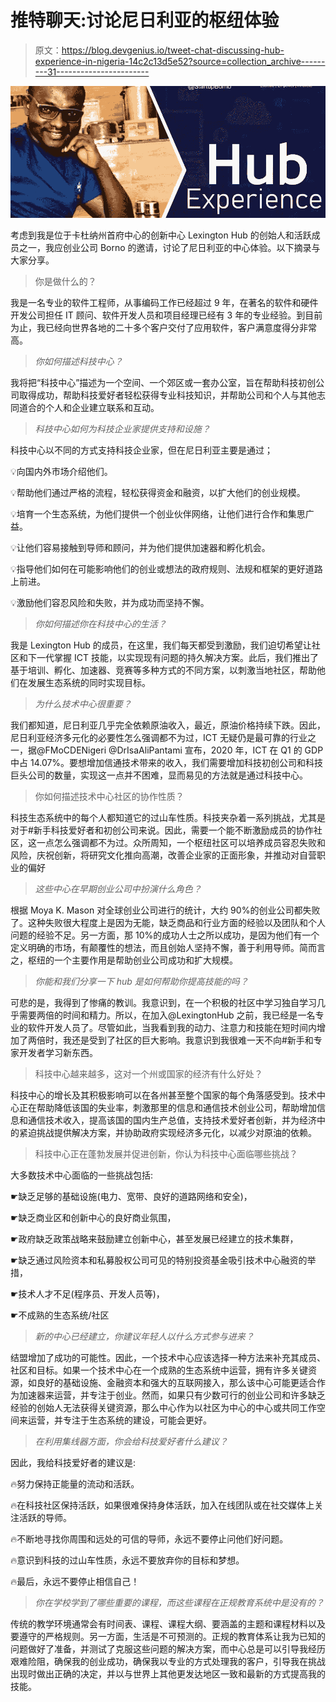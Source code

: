 # 推特聊天:讨论尼日利亚的枢纽体验

> 原文：<https://blog.devgenius.io/tweet-chat-discussing-hub-experience-in-nigeria-14c2c13d5e52?source=collection_archive---------31----------------------->

![](img/96ecd9e604fe4dc695ffa932203ef109.png)

考虑到我是位于卡杜纳州首府中心的创新中心 Lexington Hub 的创始人和活跃成员之一，我应创业公司 Borno 的邀请，讨论了尼日利亚的中心体验。以下摘录与大家分享。

> 你是做什么的？

我是一名专业的软件工程师，从事编码工作已经超过 9 年，在著名的软件和硬件开发公司担任 IT 顾问、软件开发人员和项目经理已经有 3 年的专业经验。到目前为止，我已经向世界各地的二十多个客户交付了应用软件，客户满意度得分非常高。

> *你如何描述科技中心？*

我将把“科技中心”描述为一个空间、一个郊区或一套办公室，旨在帮助科技初创公司取得成功，帮助科技爱好者轻松获得专业科技知识，并帮助公司和个人与其他志同道合的个人和企业建立联系和互动。

> *科技中心如何为科技企业家提供支持和设施？*

科技中心以不同的方式支持科技企业家，但在尼日利亚主要是通过；

💡向国内外市场介绍他们。

💡帮助他们通过严格的流程，轻松获得资金和融资，以扩大他们的创业规模。

💡培育一个生态系统，为他们提供一个创业伙伴网络，让他们进行合作和集思广益。

💡让他们容易接触到导师和顾问，并为他们提供加速器和孵化机会。

💡指导他们如何在可能影响他们的创业或想法的政府规则、法规和框架的更好道路上前进。

💡激励他们容忍风险和失败，并为成功而坚持不懈。

> *你如何描述你在科技中心的生活？*

我是 Lexington Hub 的成员，在这里，我们每天都受到激励，我们迫切希望让社区和下一代掌握 ICT 技能，以实现现有问题的持久解决方案。此后，我们推出了基于培训、孵化、加速器、竞赛等多种方式的不同方案，以刺激当地社区，帮助他们在发展生态系统的同时实现目标。

> *为什么技术中心很重要？*

我们都知道，尼日利亚几乎完全依赖原油收入，最近，原油价格持续下跌。因此，尼日利亚经济多元化的必要性怎么强调都不为过，ICT 无疑仍是最可靠的行业之一，据@FMoCDENigeri @DrIsaAliPantami 宣布，2020 年，ICT 在 Q1 的 GDP 中占 14.07%。要想增加信通技术带来的收入，我们需要增加科技初创公司和科技巨头公司的数量，实现这一点并不困难，显而易见的方法就是通过科技中心。

> 你如何描述技术中心社区的协作性质？

科技生态系统中的每个人都知道它的过山车性质。科技夹杂着一系列挑战，尤其是对于#新手科技爱好者和初创公司来说。因此，需要一个能不断激励成员的协作社区，这一点怎么强调都不为过。众所周知，一个枢纽社区可以培养成员容忍失败和风险，庆祝创新，将研究文化推向高潮，改善企业家的正面形象，并推动对自营职业的偏好

> *这些中心在早期创业公司中扮演什么角色？*

根据 Moya K. Mason 对全球创业公司进行的统计，大约 90%的创业公司都失败了。这种失败很大程度上是因为无能，缺乏商品和行业方面的经验以及团队和个人问题的经验不足。另一方面，那 10%的成功人士之所以成功，是因为他们有一个定义明确的市场，有颠覆性的想法，而且创始人坚持不懈，善于利用导师。简而言之，枢纽的一个主要作用是帮助创业公司成功和扩大规模。

> *你能和我们分享一下 hub 是如何帮助你提高技能的吗？*

可悲的是，我得到了惨痛的教训。我意识到，在一个积极的社区中学习独自学习几乎需要两倍的时间和精力。所以，在加入@LexingtonHub 之前，我已经是一名专业的软件开发人员了。尽管如此，当我看到我的动力、注意力和技能在短时间内增加了两倍时，我还是受到了社区的巨大影响。我意识到我很难一天不向#新手和专家开发者学习新东西。

> 科技中心越来越多，这对一个州或国家的经济有什么好处？

科技中心的增长及其积极影响可以在各州甚至整个国家的每个角落感受到。技术中心正在帮助降低该国的失业率，刺激那里的信息和通信技术创业公司，帮助增加信息和通信技术收入，提高该国的国内生产总值，支持技术爱好者创新，并为经济中的紧迫挑战提供解决方案，并协助政府实现经济多元化，以减少对原油的依赖。

> 科技中心正在蓬勃发展并促进创新，你认为科技中心面临哪些挑战？

大多数技术中心面临的一些挑战包括:

☛缺乏足够的基础设施(电力、宽带、良好的道路网络和安全)，

☛缺乏商业区和创新中心的良好商业氛围，

☛政府缺乏政策战略来鼓励建立创新中心，甚至发展已经建立的技术集群，

☛缺乏通过风险资本和私募股权公司可见的特别投资基金吸引技术中心融资的举措，

☛技术人才不足(程序员、开发人员等)，

☛不成熟的生态系统/社区

> *新的中心已经建立，你建议年轻人以什么方式参与进来？*

结盟增加了成功的可能性。因此，一个技术中心应该选择一种方法来补充其成员、社区和目标。如果一个技术中心在一个成熟的生态系统中运营，拥有许多关键资源，如良好的基础设施、金融资本和强大的互联网接入，那么该中心可能更适合作为加速器来运营，并专注于创业。然而，如果只有少数可行的创业公司和许多缺乏经验的创始人无法获得关键资源，那么中心作为以社区为中心的中心或共同工作空间来运营，并专注于生态系统的建设，可能会更好。

> *在利用集线器方面，你会给科技爱好者什么建议？*

因此，我给科技爱好者的建议是:

🔥努力保持正能量的流动和活跃。

🔥在科技社区保持活跃，如果很难保持身体活跃，加入在线团队或在社交媒体上关注活跃的导师。

🔥不断地寻找你周围和远处的可信的导师，永远不要停止问他们好问题。

🔥意识到科技的过山车性质，永远不要放弃你的目标和梦想。

🔥最后，永远不要停止相信自己！

> *你在学校学到了哪些重要的课程，而这些课程在正规教育系统中是没有的？*

传统的教学环境通常会有时间表、课程、课程大纲、要涵盖的主题和课程材料以及要遵守的严格规则。另一方面，生活是不可预测的。正规的教育体系让我为已知的问题做好了准备，并测试了克服这些问题的解决方案，而中心总是可以引导我经历艰难险阻，确保我的创业成功，确保我以专业的方式处理我的客户，引导我在挑战出现时做出正确的决定，并以与世界上其他更发达地区一致和最新的方式提高我的技能。